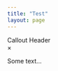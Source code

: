 ```yaml
---
title: "Test"
layout: page
---
```



<div class="callout">
  <div class="callout-header">Callout Header</div>
  <span class="closebtn" onclick="this.parentElement.style.display='none';">&times;</span>
  <div class="callout-container">
    <p>Some text...</p>
  </div>
</div>

